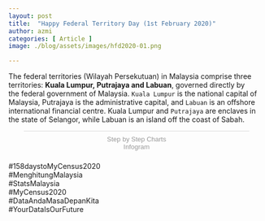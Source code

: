 ```yaml
---
layout: post
title:  "Happy Federal Territory Day (1st February 2020)"
author: azmi
categories: [ Article ]
image: ./blog/assets/images/hfd2020-01.png

---
```

The federal territories (Wilayah Persekutuan) in Malaysia comprise three territories: **Kuala Lumpur, Putrajaya and Labuan**, governed directly by the federal government of Malaysia. `Kuala Lumpur` is the national capital of Malaysia, Putrajaya is the administrative capital, and `Labuan` is an offshore international financial centre. Kuala Lumpur and `Putrajaya` are enclaves in the state of Selangor, while Labuan is an island off the coast of Sabah.

<div class="infogram-embed" data-id="28bbf982-b096-4378-bf91-0b809de42200" data-type="interactive" data-title="Step by Step Charts"></div><script>!function(e,i,n,s){var t="InfogramEmbeds",d=e.getElementsByTagName("script")[0];if(window[t]&&window[t].initialized)window[t].process&&window[t].process();else if(!e.getElementById(n)){var o=e.createElement("script");o.async=1,o.id=n,o.src="https://e.infogram.com/js/dist/embed-loader-min.js",d.parentNode.insertBefore(o,d)}}(document,0,"infogram-async");</script><div style="padding:8px 0;font-family:Arial!important;font-size:13px!important;line-height:15px!important;text-align:center;border-top:1px solid #dadada;margin:0 30px"><a href="https://infogram.com/28bbf982-b096-4378-bf91-0b809de42200" style="color:#989898!important;text-decoration:none!important;" target="_blank">Step by Step Charts</a><br><a href="https://infogram.com" style="color:#989898!important;text-decoration:none!important;" target="_blank" rel="nofollow">Infogram</a></div>

<p>#158daystoMyCensus2020<br>
#MenghitungMalaysia<br>
#StatsMalaysia<br>
#MyCensus2020<br>
#DataAndaMasaDepanKita<br>
#YourDataIsOurFuture</p>
